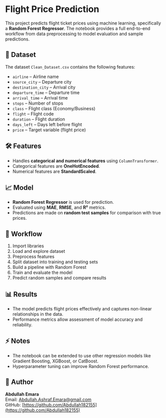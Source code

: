 # Flight Price Prediction

This project predicts flight ticket prices using machine learning, specifically a **Random Forest Regressor**. The notebook provides a full end-to-end workflow from data preprocessing to model evaluation and sample predictions.

## 📂 Dataset

The dataset `Clean_Dataset.csv` contains the following features:

- `airline` – Airline name
- `source_city` – Departure city
- `destination_city` – Arrival city
- `departure_time` – Departure time
- `arrival_time` – Arrival time
- `stops` – Number of stops
- `class` – Flight class (Economy/Business)
- `flight` – Flight code
- `duration` – Flight duration
- `days_left` – Days left before flight
- `price` – Target variable (flight price)

## 🛠 Features

- Handles **categorical and numerical features** using `ColumnTransformer`.
- Categorical features are **OneHotEncoded**.
- Numerical features are **StandardScaled**.

## 📈 Model

- **Random Forest Regressor** is used for prediction.
- Evaluated using **MAE**, **RMSE**, and **R²** metrics.
- Predictions are made on **random test samples** for comparison with true prices.

## 🚀 Workflow

1. Import libraries  
2. Load and explore dataset  
3. Preprocess features  
4. Split dataset into training and testing sets  
5. Build a pipeline with Random Forest  
6. Train and evaluate the model  
7. Predict random samples and compare results  

## 📊 Results

- The model predicts flight prices effectively and captures non-linear relationships in the data.
- Performance metrics allow assessment of model accuracy and reliability.

## ⚡ Notes

- The notebook can be extended to use other regression models like Gradient Boosting, XGBoost, or CatBoost.
- Hyperparameter tuning can improve Random Forest performance.

## 📌 Author

**Abdullah Emara**  
Email: Abdullah.Ashraf.Emara@gmail.com  
GitHub: [https://github.com/Abdullah182155](https://github.com/Abdullah182155)

